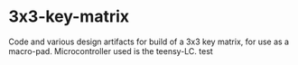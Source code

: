 # 3x3-key-matrix
Code and various design artifacts for build of a 3x3 key matrix, for use as a macro-pad. Microcontroller used is the teensy-LC. 
test
